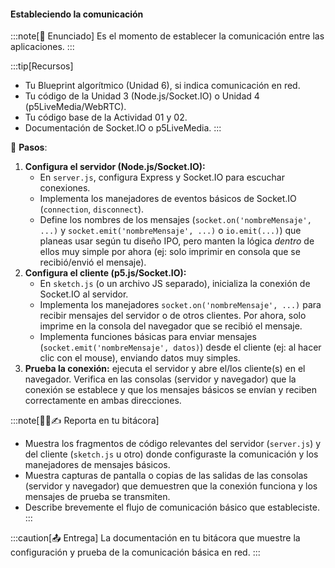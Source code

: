 #### Estableciendo la comunicación

:::note[🎯 Enunciado]
Es el momento de establecer la comunicación entre las aplicaciones. 
:::

:::tip[Recursos]
-   Tu Blueprint algorítmico (Unidad 6), si indica comunicación en red.
-   Tu código de la Unidad 3 (Node.js/Socket.IO) o Unidad 4 (p5LiveMedia/WebRTC).
-   Tu código base de la Actividad 01 y 02.
-   Documentación de Socket.IO o p5LiveMedia.
:::

👣 **Pasos**:

1.  **Configura el servidor (Node.js/Socket.IO):**
    *   En `server.js`, configura Express y Socket.IO para escuchar conexiones.
    *   Implementa los manejadores de eventos básicos de Socket.IO (`connection`, `disconnect`).
    *   Define los nombres de los mensajes (`socket.on('nombreMensaje', ...)` y `socket.emit('nombreMensaje', ...)` o `io.emit(...)`) que planeas usar según tu diseño IPO, pero manten la lógica *dentro* de ellos muy simple por ahora (ej: solo imprimir en consola que se recibió/envió el mensaje).
2.  **Configura el cliente (p5.js/Socket.IO):**
    *   En `sketch.js` (o un archivo JS separado), inicializa la conexión de Socket.IO al servidor.
    *   Implementa los manejadores `socket.on('nombreMensaje', ...)` para recibir mensajes del servidor o de otros clientes. Por ahora, solo imprime en la consola del navegador que se recibió el mensaje.
    *   Implementa funciones básicas para enviar mensajes (`socket.emit('nombreMensaje', datos)`) desde el cliente (ej: al hacer clic con el mouse), enviando datos muy simples.
3.  **Prueba la conexión:** ejecuta el servidor y abre el/los cliente(s) en el navegador. Verifica en las consolas (servidor y navegador) que la conexión se establece y que los mensajes básicos se envían y reciben correctamente en ambas direcciones.

:::note[🧐🧪✍️ Reporta en tu bitácora]

* Muestra los fragmentos de código relevantes del servidor (`server.js`) y del cliente (`sketch.js` u otro) donde configuraste la comunicación y los manejadores de mensajes básicos.
* Muestra capturas de pantalla o copias de las salidas de las consolas (servidor y navegador) que demuestren que la conexión funciona y los mensajes de prueba se transmiten.
* Describe brevemente el flujo de comunicación básico que estableciste.
:::

:::caution[📤 Entrega]
La documentación en tu bitácora que muestre la configuración y prueba de la comunicación básica en red.
:::
